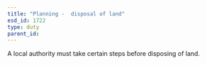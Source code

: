 ```yaml
---
title: "Planning -  disposal of land"
esd_id: 1722
type: duty
parent_id:  
---
```


A local authority must take certain steps before disposing of land.

